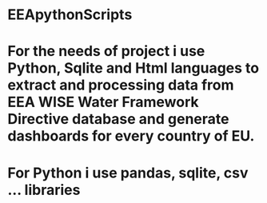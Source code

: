 # EEApythonScripts
# For the needs of project i use Python, Sqlite and Html languages to extract and processing data from EEA WISE Water Framework Directive database and generate dashboards for every country of EU.
# For Python i use pandas, sqlite, csv ... libraries
# 
